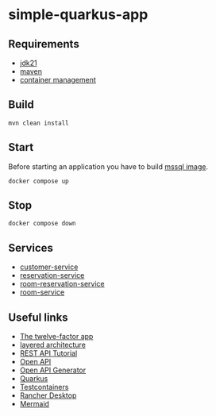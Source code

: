 # simple-quarkus-app

## Requirements

- [jdk21](https://adoptium.net/)
- [maven](https://maven.apache.org/)
- [container management](https://rancherdesktop.io/)

## Build

```shell
mvn clean install
```

## Start

Before starting an application you have to build [mssql image](./ms-sql).

```shell
docker compose up
```

## Stop

```shell
docker compose down
```

## Services

- [customer-service](./customer-service/README.md)
- [reservation-service](./reservation-service/README.md)
- [room-reservation-service](./room-reservation-service/README.md)
- [room-service](./room-service/README.md)

## Useful links

- [The twelve-factor app](https://12factor.net/)
- [layered architecture](https://www.sciencedirect.com/topics/computer-science/layered-architecture)
- [REST API Tutorial](https://restfulapi.net/)
- [Open API](https://www.openapis.org/)
- [Open API Generator](https://openapi-generator.tech/)
- [Quarkus](https://quarkus.io/)
- [Testcontainers](https://testcontainers.com/)
- [Rancher Desktop](https://rancherdesktop.io/)
- [Mermaid](https://mermaid.js.org/)
